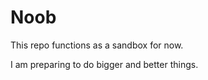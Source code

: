 


# Noob

This repo functions as a sandbox for now.

I am preparing to do bigger and better things.

